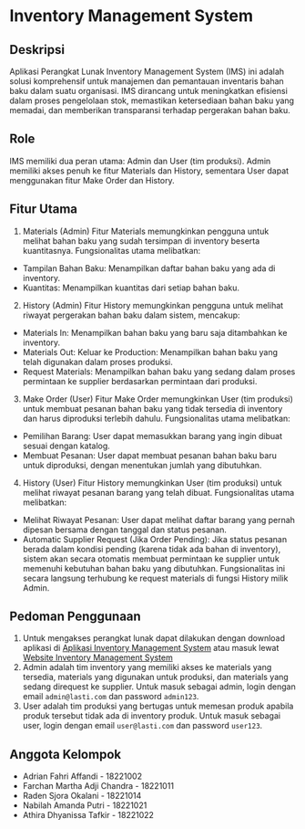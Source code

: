 # Inventory Management System

## Deskripsi
Aplikasi Perangkat Lunak Inventory Management System (IMS) ini adalah solusi komprehensif untuk manajemen dan pemantauan inventaris bahan baku dalam suatu organisasi. IMS dirancang untuk meningkatkan efisiensi dalam proses pengelolaan stok, memastikan ketersediaan bahan baku yang memadai, dan memberikan transparansi terhadap pergerakan bahan baku. 

## Role
IMS memiliki dua peran utama: Admin dan User (tim produksi). Admin memiliki akses penuh ke fitur Materials dan History, sementara User dapat menggunakan fitur Make Order dan History.

## Fitur Utama
1. Materials (Admin)
Fitur Materials memungkinkan pengguna untuk melihat bahan baku yang sudah tersimpan di inventory beserta kuantitasnya. Fungsionalitas utama melibatkan:
-   Tampilan Bahan Baku: Menampilkan daftar bahan baku yang ada di inventory.
-   Kuantitas: Menampilkan kuantitas dari setiap bahan baku.

2. History (Admin)
Fitur History memungkinkan pengguna untuk melihat riwayat pergerakan bahan baku dalam sistem, mencakup:
-   Materials In: Menampilkan bahan baku yang baru saja ditambahkan ke inventory.
-   Materials Out: Keluar ke Production: Menampilkan bahan baku yang telah digunakan dalam proses produksi.
-   Request Materials: Menampilkan bahan baku yang sedang dalam proses permintaan ke supplier berdasarkan permintaan dari produksi.

3. Make Order (User)
Fitur Make Order memungkinkan User (tim produksi) untuk membuat pesanan bahan baku yang tidak tersedia di inventory dan harus diproduksi terlebih dahulu. Fungsionalitas utama melibatkan:
-   Pemilihan Barang: User dapat memasukkan barang yang ingin dibuat sesuai dengan katalog.
-   Membuat Pesanan: User dapat membuat pesanan bahan baku baru untuk diproduksi, dengan menentukan jumlah yang dibutuhkan.

4. History (User)
Fitur History memungkinkan User (tim produksi) untuk melihat riwayat pesanan barang yang telah dibuat. Fungsionalitas utama melibatkan:
-   Melihat Riwayat Pesanan: User dapat melihat daftar barang yang pernah dipesan bersama dengan tanggal dan status pesanan. 
-   Automatic Supplier Request (Jika Order Pending): Jika status pesanan berada dalam kondisi pending (karena tidak ada bahan di inventory), sistem akan secara otomatis membuat permintaan ke supplier untuk memenuhi kebutuhan bahan baku yang dibutuhkan. Fungsionalitas ini secara langsung terhubung ke request materials di fungsi History milik Admin.

## Pedoman Penggunaan
1. Untuk mengakses perangkat lunak dapat dilakukan dengan download aplikasi di [Aplikasi Inventory Management System](https://drive.google.com/drive/folders/1T4EvlsONIiUUA7PrE0U5-NzWb9Dit-ae?usp=sharing) atau masuk lewat [Website Inventory Management System](https://inventory-management-lay-sti.vercel.app/)
2. Admin adalah tim inventory yang memiliki akses ke materials yang tersedia, materials yang digunakan untuk produksi, dan materials yang sedang direquest ke supplier. Untuk masuk sebagai admin, login dengan email `admin@lasti.com` dan password `admin123`.
3. User adalah tim produksi yang bertugas untuk memesan produk apabila produk tersebut tidak ada di inventory produk. Untuk masuk sebagai user, login dengan email `user@lasti.com` dan password `user123`.

## Anggota Kelompok
- Adrian Fahri Affandi - 18221002
- Farchan Martha Adji Chandra - 18221011
- Raden Sjora Okalani - 18221014
- Nabilah Amanda Putri - 18221021
- Athira Dhyanissa Tafkir - 18221022